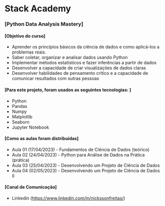 # Stack Academy

### [Python Data Analysis Mastery]

#### [Objetivo do curso]
- Aprender os princípios básicos da ciência de dados e como aplicá-los a problemas reais.
- Saber coletar, organizar e analisar dados usando Python
- Implementar métodos estatísticos e fazer inferências a partir de dados
- Desenvolver a capacidade de criar visualizações de dados claras 
- Desenvolver habilidades de pensamento crítico e a capacidade de comunicar resultados com outras pessoas


#### [Para este projeto, foram usados as seguintes tecnologias: ]
- Python
- Pandas
- Numpy
- Matplotlib
- Seaborn
- Jupyter Notebook

#### [Como as aulas foram distribuídas] 
- Aula 01 (17/04/2023) - Fundamentos de Ciência de Dados (teórico) 
- Aula 02 (24/04/2023) - Python para Análise de Dados na Prática (prática)
- Aula 03 (25/04/2023) - Desenvolvendo um Projeto de Ciência de Dados 
- Aula 04 (02/05/2023) - Desenvolvendo um Projeto de Ciência de Dados II


#### [Canal de Comunicação]
- Linkedin (https://www.linkedin.com/in/nickssonfreitas/)
